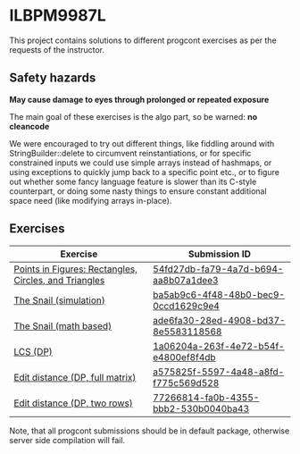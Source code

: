 # ILBPM9987L

This project contains solutions to different progcont exercises as per the requests of the instructor.


## Safety hazards

**May cause damage to eyes through prolonged or repeated exposure**

The main goal of these exercises is the algo part, so be warned: **no cleancode**

We were encouraged to try out different things, like fiddling around with StringBuilder::delete to circumvent reinstantiations,
or for specific constrained inputs we could use simple arrays instead of hashmaps,
or using exceptions to quickly jump back to a specific point etc.,
or to figure out whether some fancy language feature is slower than its C-style counterpart,
or doing some nasty things to ensure constant additional space need (like modifying arrays in-place).

## Exercises

| Exercise | Submission ID |
| -------- | ----------- | 
| [Points in Figures: Rectangles, Circles, and Triangles](https://progcont.hu/progcont/100047/?pid=478) | [54fd27db-fa79-4a7d-b694-aa8b07a1dee3](https://progcont.hu/submission/?id=54fd27db-fa79-4a7d-b694-aa8b07a1dee3) |
| [The Snail (simulation)](https://progcont.hu/progcont/100007/?pid=573) | 	[ba5ab9c6-4f48-48b0-bec9-0ccd1629c9e4](https://progcont.hu/submission/?id=ba5ab9c6-4f48-48b0-bec9-0ccd1629c9e4) |
| [The Snail (math based)](https://progcont.hu/progcont/100007/?pid=573) |  [ade6fa30-28ed-4908-bd37-8e5583118568](https://progcont.hu/submission/?id=ade6fa30-28ed-4908-bd37-8e5583118568) |
| [LCS (DP)](https://progcont.hu/progcont/100127/?pid=10405) | [1a06204a-263f-4e72-b54f-e4800ef8f4db](https://progcont.hu/submission/?id=1a06204a-263f-4e72-b54f-e4800ef8f4db) |
| [Edit distance (DP, full matrix)](https://progcont.hu/progcont/100067/?pid=4898) | [a575825f-5597-4a48-a8fd-f775c569d528](https://progcont.hu/submission/?id=a575825f-5597-4a48-a8fd-f775c569d528) |
| [Edit distance (DP, two rows)](https://progcont.hu/progcont/100067/?pid=4898) | [77266814-fa0b-4355-bbb2-530b0040ba43](https://progcont.hu/submission/?id=77266814-fa0b-4355-bbb2-530b0040ba43) |

Note, that all progcont submissions should be in default package, otherwise server side compilation will fail.